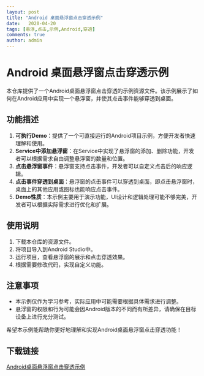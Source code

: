 ```yaml
---
layout: post
title: "Android 桌面悬浮窗点击穿透示例"
date:   2020-04-20
tags: [悬浮,点击,示例,Android,穿透]
comments: true
author: admin
---
```

# Android 桌面悬浮窗点击穿透示例

本仓库提供了一个Android桌面悬浮窗点击穿透的示例资源文件。该示例展示了如何在Android应用中实现一个悬浮窗，并使其点击事件能够穿透到桌面。

## 功能描述

1. **可执行Demo**：提供了一个可直接运行的Android项目示例，方便开发者快速理解和使用。
2. **Service中添加悬浮窗**：在Service中实现了悬浮窗的添加、删除功能，开发者可以根据需求自由调整悬浮窗的数量和位置。
3. **点击悬浮窗事件**：悬浮窗支持点击事件，开发者可以自定义点击后的响应逻辑。
4. **点击事件穿透到桌面**：悬浮窗的点击事件可以穿透到桌面，即点击悬浮窗时，桌面上的其他应用或图标也能响应点击事件。
5. **Demo性质**：本示例主要用于演示功能，UI设计和逻辑处理可能不够完美，开发者可以根据实际需求进行优化和扩展。

## 使用说明

1. 下载本仓库的资源文件。
2. 将项目导入到Android Studio中。
3. 运行项目，查看悬浮窗的展示和点击穿透效果。
4. 根据需要修改代码，实现自定义功能。

## 注意事项

- 本示例仅作为学习参考，实际应用中可能需要根据具体需求进行调整。
- 悬浮窗的权限和行为可能会因Android版本的不同而有所差异，请确保在目标设备上进行充分测试。

希望本示例能帮助你更好地理解和实现Android桌面悬浮窗点击穿透功能！

## 下载链接

[Android桌面悬浮窗点击穿透示例](https://pan.quark.cn/s/75afbc9eae03)